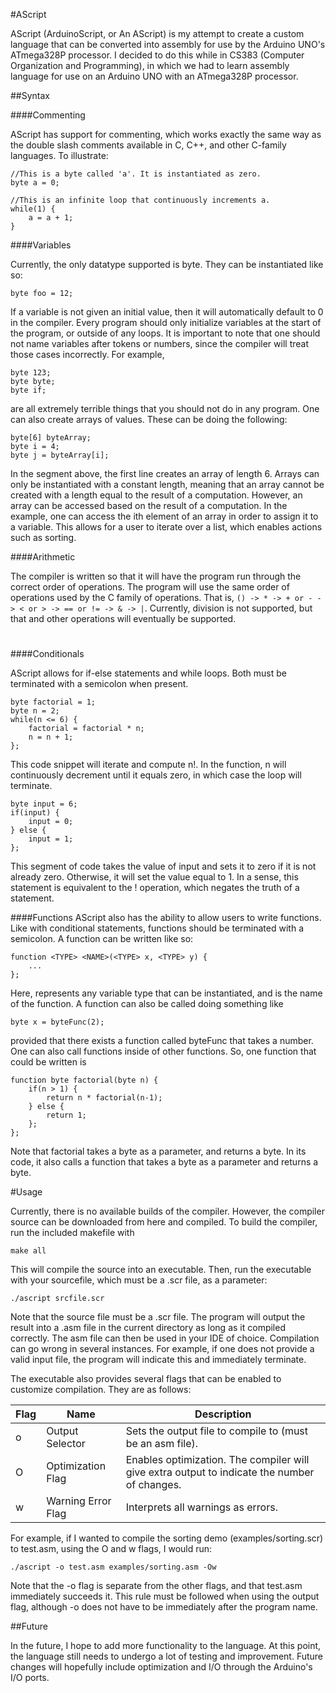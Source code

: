 #AScript

AScript (ArduinoScript, or An AScript) is my attempt to create a custom language that can be converted into assembly for use by the Arduino UNO's ATmega328P processor. I decided to do this while in CS383 (Computer Organization and Programming), in which we had to learn assembly language for use on an Arduino UNO with an ATmega328P processor.

##Syntax

####Commenting

AScript has support for commenting, which works exactly the same way as the double slash comments available in C, C++, and other C-family languages. To illustrate:

```
//This is a byte called 'a'. It is instantiated as zero.
byte a = 0;

//This is an infinite loop that continuously increments a.
while(1) {
    a = a + 1;
}

```

####Variables

Currently, the only datatype supported is byte. They can be instantiated like so:

```
byte foo = 12;
```

If a variable is not given an initial value, then it will automatically default to 0 in the compiler. Every program should only initialize variables at the start of the program, or outside of any loops. It is important to note that one should not name variables after tokens or numbers, since the compiler will treat those cases incorrectly. For example,

```
byte 123;
byte byte;
byte if;
```

are all extremely terrible things that you should not do in any program. One can also create arrays of values. These can be doing the following:

```
byte[6] byteArray;
byte i = 4;
byte j = byteArray[i];
```

In the segment above, the first line creates an array of length 6. Arrays can only be instantiated with a constant length, meaning that an array cannot be created with a length equal to the result of a computation. However, an array can be accessed based on the result of a computation. In the example, one can access the ith element of an array in order to assign it to a variable. This allows for a user to iterate over a list, which enables actions such as sorting.

####Arithmetic

The compiler is written so that it will have the program run through the correct order of operations. The program will use the same order of operations used by the C family of operations. That is, ```() -> * -> + or - -> < or > -> == or != -> & -> |```. Currently, division is not supported, but that and other operations will eventually be supported.

#
####Conditionals

AScript allows for if-else statements and while loops. Both must be terminated with a semicolon when present.

```
byte factorial = 1;
byte n = 2;
while(n <= 6) {
    factorial = factorial * n;
    n = n + 1;
};
```

This code snippet will iterate and compute n!. In the function, n will continuously decrement until it equals zero, in which case the loop will terminate.

```
byte input = 6;
if(input) {
    input = 0;
} else {
    input = 1;
};
```

This segment of code takes the value of input and sets it to zero if it is not already zero. Otherwise, it will set the value equal to 1. In a sense, this statement is equivalent to the ! operation, which negates the truth of a statement.

####Functions
AScript also has the ability to allow users to write functions. Like with conditional statements, functions should be terminated with a semicolon. A function can be written like so:

```
function <TYPE> <NAME>(<TYPE> x, <TYPE> y) {
    ...
};
```

Here, <TYPE> represents any variable type that can be instantiated, and <NAME> is the name of the function. A function can also be called doing something like 

```
byte x = byteFunc(2);
```

provided that there exists a function called byteFunc that takes a number. One can also call functions inside of other functions. So, one function that could be written is

```
function byte factorial(byte n) {
    if(n > 1) {
        return n * factorial(n-1);
    } else {
        return 1;
    };
};
```

Note that factorial takes a byte as a parameter, and returns a byte. In its code, it also calls a function that takes a byte as a parameter and returns a byte.

#Usage

Currently, there is no available builds of the compiler. However, the compiler source can be downloaded from here and compiled. To build the compiler, run the included makefile with 

```
make all
```

This will compile the source into an executable. Then, run the executable with your sourcefile, which must be a .scr file, as a parameter:

```
./ascript srcfile.scr
```

Note that the source file must be a .scr file. The program will output the result into a .asm file in the current directory as long as it compiled correctly. The asm file can then be used in your IDE of choice. Compilation can go wrong in several instances. For example, if one does not provide a valid input file, the program will indicate this and immediately terminate.

The executable also provides several flags that can be enabled to customize compilation. They are as follows:

| Flag | Name | Description |
| ---- | ---- | ----------- |
| o | Output Selector |Sets the output file to compile to (must be an asm file). |
| O | Optimization Flag | Enables optimization. The compiler will give extra output to indicate the number of changes. |
| w | Warning Error Flag | Interprets all warnings as errors. |

For example, if I wanted to compile the sorting demo (examples/sorting.scr) to test.asm, using the O and w flags, I would run:

```
./ascript -o test.asm examples/sorting.asm -Ow
```

Note that the -o flag is separate from the other flags, and that test.asm immediately succeeds it. This rule must be followed when using the output flag, although -o does not have to be immediately after the program name.

##Future

In the future, I hope to add more functionality to the language. At this point, the language still needs to undergo a lot of testing and improvement. Future changes will hopefully include optimization and I/O through the Arduino's I/O ports.

